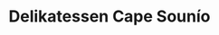 ---
title: "Delikatessen Cape Sounío"
url: /korntal-muenchingen/delikatessen-cape-sounio/
shop: Feinkost
---